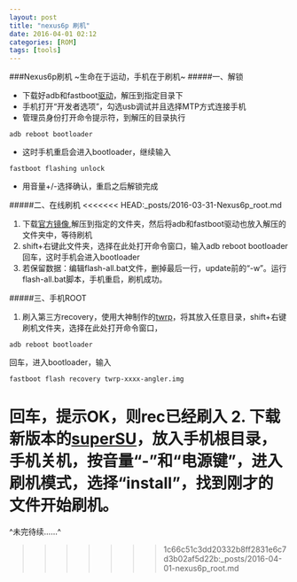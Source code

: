 ```yaml
---
layout: post
title: "nexus6p 刷机"
date: 2016-04-01 02:12
categories: [ROM]
tags: [tools]
---
```

###Nexus6p刷机 
~生命在于运动，手机在于刷机~ 
#####一、解锁
* 下载好adb和fastboot[驱动](http://pan.baidu.com/s/1i376T5z)，解压到指定目录下
* 手机打开“开发者选项”，勾选usb调试并且选择MTP方式连接手机
* 管理员身份打开命令提示符，到解压的目录执行
``` shell
adb reboot bootloader
```
* 这时手机重启会进入bootloader，继续输入
``` shell
fastboot flashing unlock
```
* 用音量+/-选择确认，重启之后解锁完成

#####二、在线刷机
<<<<<<< HEAD:_posts/2016-03-31-Nexus6p_root.md
1. 下载[官方镜像](https://developers.google.com/android/nexus/images),解压到指定的文件夹，然后将adb和fastboot驱动也放入解压的文件夹中，等待刷机
2. shift+右键此文件夹，选择在此处打开命令窗口，输入adb reboot bootloader回车，这时手机会进入bootloader
3. 若保留数据：编辑flash-all.bat文件，删掉最后一行，update前的“-w”。运行flash-all.bat脚本，手机重启，刷机成功。

#####三、手机ROOT
1. 刷入第三方recovery，使用大神制作的[twrp](https://twrp.me)，将其放入任意目录，shift+右键刷机文件夹，选择在此处打开命令窗口，
``` shell
adb reboot bootloader
```
回车，进入bootloader，输入
``` shell
fastboot flash recovery twrp-xxxx-angler.img
```
回车，提示OK，则rec已经刷入
2. 下载新版本的[superSU](http://forum.xda-developers.com)，放入手机根目录，手机关机，按音量“-”和“电源键”，进入刷机模式，选择“install”，找到刚才的文件开始刷机。
=======
^未完待续……^
>>>>>>> 1c66c51c3dd20332b8ff2831e6c7d3b02af5d22b:_posts/2016-04-01-nexus6p_root.md
